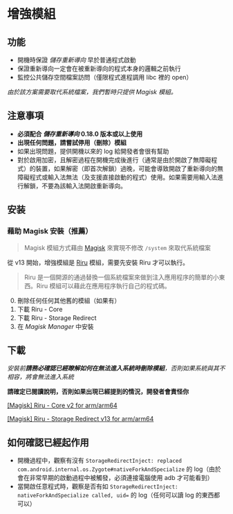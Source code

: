 # 增強模組

## 功能

* 開機時保證 _儲存重新導向_  早於普通程式啟動
* 保證重新導向一定會在被重新導向的程式本身的邏輯之前執行
* 監控公共儲存空間檔案訪問（僅限程式進程調用 libc 裡的 open）

_由於該方案需要取代系統檔案，我們暫時只提供 Magisk 模組。_

## 注意事項

* **必須配合 _儲存重新導向_ 0.18.0 版本或以上使用**
* **出現任何問題，請嘗試停用（刪除）模組**
* 如果出現問題，提供開機以來的 log 給開發者會很有幫助
* 對於啟用加密，且解密過程在開機完成後進行（通常是由於開啟了無障礙程式）的裝置，如果解密（即首次解鎖）過晚，可能會導致開啟了重新導向的無障礙程式或輸入法無法（及支援直接啟動的程式）使用。如果需要用輸入法進行解鎖，不要為該輸入法開啟重新導向。

## 安装

### 藉助 Magisk 安裝（推薦）

> Magisk 模組方式藉由 [Magisk](https://forum.xda-developers.com/apps/magisk/official-magisk-v7-universal-systemless-t3473445) 來實現不修改 `/system` 來取代系統檔案

從 v13 開始，增強模組是 [Riru](https://github.com/RikkaApps/Riru) 模組，需要先安裝 Riru 才可以執行。

> Riru 是一個開源的通過替換一個系統檔案來做到注入應用程序的簡單的小東西。Riru 模組可以藉此在應用程序執行自己的程式碼。

0. 刪除任何任何其他舊的模組（如果有）
1. 下載 Riru - Core
2. 下載 Riru - Storage Redirect
3. 在 _Magisk Manager_ 中安裝

## 下載

_安裝前**請務必確認已經瞭解如何在無法進入系統時刪除模組**，否則如果系統與其不相容，將會無法進入系統_

**請確定已閱讀說明，否則如果出現已經提到的情況，開發者會責怪你**

[[Magisk] Riru - Core v2 for arm/arm64](https://github.com/RikkaApps/Riru/releases/download/v2/magisk-riru-core-arm-arm64-v2.zip)

[[Magisk] Riru - Storage Redirect v13 for arm/arm64](https://github.com/RikkaApps/StorageRedirect-assets/releases/download/assets/magisk-riru-storage-redirect-arm-arm64-v13.zip)

## 如何確認已經起作用

* 開機過程中，觀察有沒有 `StorageRedirectInject: replaced com.android.internal.os.Zygote#nativeForkAndSpecialize` 的 log（由於會在非常早期的啟動過程中被觸發，必須連接電腦使用 adb 才可能看到）
* 當開啟任意程式時，觀察是否有如 `StorageRedirectInject: nativeForkAndSpecialize called, uid=` 的 log（任何可以讀 log 的東西都可以）

